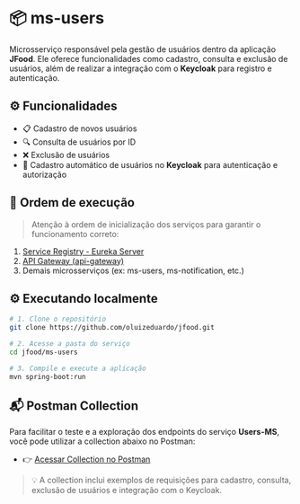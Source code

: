 # 📦 ms-users

Microsserviço responsável pela gestão de usuários dentro da aplicação **JFood**. Ele oferece funcionalidades como cadastro, consulta e exclusão de usuários, além de realizar a integração com o **Keycloak** para registro e autenticação.

## ⚙️ Funcionalidades

- 📋 Cadastro de novos usuários
- 🔍 Consulta de usuários por ID
- ❌ Exclusão de usuários
- 🔐 Cadastro automático de usuários no **Keycloak** para autenticação e autorização

## 🚀 Ordem de execução

> Atenção à ordem de inicialização dos serviços para garantir o funcionamento correto:

1. [Service Registry - Eureka Server](https://github.com/oluizeduardo/jfood/tree/main/ms-service-registry)
2. [API Gateway (api-gateway)](https://github.com/oluizeduardo/jfood/tree/main/api-gateway)
3. Demais microsserviços (ex: ms-users, ms-notification, etc.)

## ⚙️ Executando localmente
```bash
# 1. Clone o repositório
git clone https://github.com/oluizeduardo/jfood.git

# 2. Acesse a pasta do serviço
cd jfood/ms-users

# 3. Compile e execute a aplicação
mvn spring-boot:run
```


## 📬 Postman Collection

Para facilitar o teste e a exploração dos endpoints do serviço **Users-MS**, você pode utilizar a collection abaixo no Postman:

- 👉 [Acessar Collection no Postman](https://documenter.getpostman.com/view/2828428/2sB2cVg2vU)

> 💡 A collection inclui exemplos de requisições para cadastro, consulta, exclusão de usuários e integração com o Keycloak.
